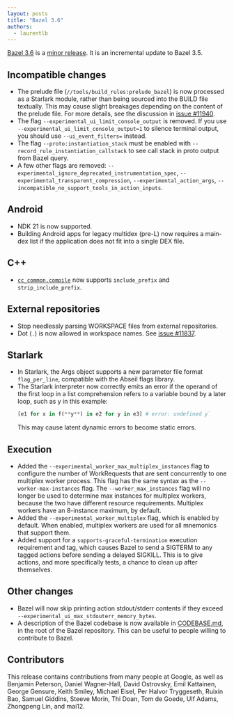 ```yaml
---
layout: posts
title: "Bazel 3.6"
authors:
  - laurentlb
---
```


[Bazel 3.6](https://github.com/bazelbuild/bazel/releases/tag/3.6.0) is a [minor
release](https://docs.bazel.build/versions/3.5.0/backward-compatibility.html).
It is an incremental update to Bazel 3.5.

## Incompatible changes

*   The prelude file (`//tools/build_rules:prelude_bazel`) is now processed as
    a Starlark module, rather than being sourced into the BUILD file textually.
    This may cause slight breakages depending on the content of the prelude
    file. For more details, see the discussion in [issue
    #11940](https://github.com/bazelbuild/bazel/issues/11940).
*   The flag `--experimental_ui_limit_console_output` is removed. If you
    use `--experimental_ui_limit_console_output=1` to silence terminal
    output, you should use `--ui_event_filters=` instead.
*   The flag `--proto:instantiation_stack` must be enabled with
    `--record_rule_instantiation_callstack` to see call stack in proto output
    from Bazel query.
*   A few other flags are removed:
    `--experimental_ignore_deprecated_instrumentation_spec`,
    `--experimental_transparent_compression`, `--experimental_action_args`,
    `--incompatible_no_support_tools_in_action_inputs`.

## Android

*   NDK 21 is now supported.
*   Building Android apps for legacy multidex (pre-L) now requires a main-dex
    list if the application does not fit into a single DEX file.

## C++

*   [`cc_common.compile`](https://docs.bazel.build/versions/master/skylark/lib/cc_common.html#compile)
    now supports `include_prefix` and `strip_include_prefix`.


## External repositories

*   Stop needlessly parsing WORKSPACE files from external repositories.
*   Dot (`.`) is now allowed in workspace names. See [issue #11837](https://github.com/bazelbuild/bazel/issues/11837).


## Starlark

*   In Starlark, the Args object supports a new parameter file format
    `flag_per_line`, compatible with the Abseil flags library.
*   The Starlark interpreter now correctly emits an error if the operand of the
	first loop in a list comprehension refers to a variable bound by a later
	loop, such as y in this example:
	```python
    [e1 for x in f(**y**) in e2 for y in e3] # error: undefined y`
    ```
    This may cause latent dynamic errors to become static errors.


## Execution

*   Added the `--experimental_worker_max_multiplex_instances` flag to configure
    the number of WorkRequests that are sent concurrently to one multiplex
    worker process. This flag has the same syntax as the
    `--worker-max-instances` flag. The `--worker_max_instances` flag will no
    longer be used to determine max instances for multiplex workers, because the
    two have different resource requirements. Multiplex workers have an
    8-instance maximum, by default.
*   Added the `--experimental_worker_multiplex` flag, which is enabled by
    default. When enabled, multiplex workers are used for all mnemonics that
    support them.
*   Added support for a `supports-graceful-termination` execution requirement
    and tag, which causes Bazel to send a SIGTERM to any tagged actions before
    sending a delayed SIGKILL. This is to give actions, and more specifically
    tests, a chance to clean up after themselves.


## Other changes

*   Bazel will now skip printing action stdout/stderr contents if they exceed
    `--experimental_ui_max_stdouterr_memory_bytes`.
*   A description of the Bazel codebase is now available in
    [CODEBASE.md](https://github.com/bazelbuild/bazel/blob/master/CODEBASE.md#the-bazel-code-base),
    in the root of the Bazel repository. This can be useful to people willing to
    contribute to Bazel.


## Contributors

This release contains contributions from many people at Google, as well as
Benjamin Peterson, Daniel Wagner-Hall, David Ostrovsky, Emil Kattainen, George
Gensure, Keith Smiley, Michael Eisel, Per Halvor Tryggeseth, Ruixin Bao, Samuel
Giddins, Steeve Morin, Thi Doan, Tom de Goede, Ulf Adams, Zhongpeng Lin, and
mai12.
